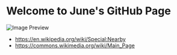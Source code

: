 <!DOCTYPE html>
<html lang="en">
<head>
    <meta charset="UTF-8">
    <meta name="viewport" content="width=device-width, initial-scale=1.0">
</head>
<body>
    <h1>Welcome to June's GitHub Page</h1>
    <img src="https://upload.wikimedia.org/wikipedia/commons/thumb/a/a4/Reloj_de_flores%2C_Stadtpark%2C_Viena%2C_Austria%2C_2020-01-31%2C_DD_96-98_HDR.jpg/1280px-Reloj_de_flores%2C_Stadtpark%2C_Viena%2C_Austria%2C_2020-01-31%2C_DD_96-98_HDR.jpg" alt="Image Preview">
</body>
</html>



- https://en.wikipedia.org/wiki/Special:Nearby
- https://commons.wikimedia.org/wiki/Main_Page

